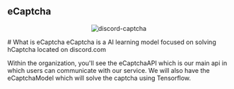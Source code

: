 ## eCaptcha
<p align="center">
  <img src="https://www.reddit.com/media?url=https%3A%2F%2Fi.redd.it%2Ftnld76wp34z71.png" title="discord-captcha">
</p>
# What is eCaptcha
eCaptcha is a AI learning model focused on solving hCaptcha located on discord.com

Within the organization, you'll see the eCaptchaAPI which is our main api in which users can communicate with our service. We will also have the eCaptchaModel which will solve the captcha using Tensorflow.
